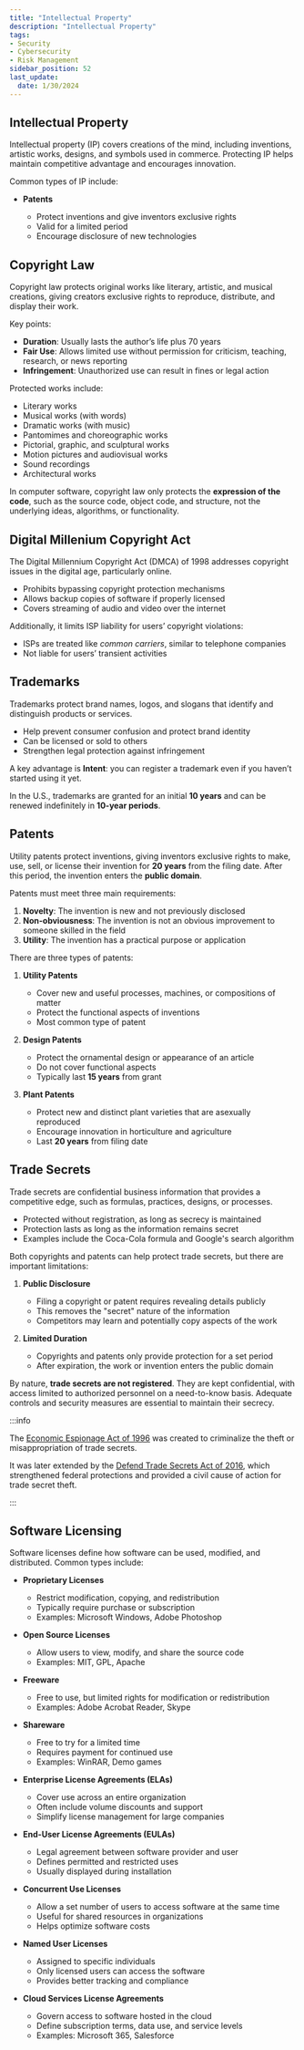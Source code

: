 ```yaml
---
title: "Intellectual Property"
description: "Intellectual Property"
tags: 
- Security
- Cybersecurity
- Risk Management
sidebar_position: 52
last_update:
  date: 1/30/2024
---
```



## Intellectual Property

Intellectual property (IP) covers creations of the mind, including inventions, artistic works, designs, and symbols used in commerce. Protecting IP helps maintain competitive advantage and encourages innovation.

Common types of IP include:

- **Patents**

  - Protect inventions and give inventors exclusive rights
  - Valid for a limited period
  - Encourage disclosure of new technologies


## Copyright Law

Copyright law protects original works like literary, artistic, and musical creations, giving creators exclusive rights to reproduce, distribute, and display their work.

Key points:

- **Duration**: Usually lasts the author’s life plus 70 years
- **Fair Use**: Allows limited use without permission for criticism, teaching, research, or news reporting
- **Infringement**: Unauthorized use can result in fines or legal action

Protected works include:

- Literary works
- Musical works (with words)
- Dramatic works (with music)
- Pantomimes and choreographic works
- Pictorial, graphic, and sculptural works
- Motion pictures and audiovisual works
- Sound recordings
- Architectural works

In computer software, copyright law only protects the **expression of the code**, such as the source code, object code, and structure, not the underlying ideas, algorithms, or functionality.

## Digital Millenium Copyright Act  

The Digital Millennium Copyright Act (DMCA) of 1998 addresses copyright issues in the digital age, particularly online. 

- Prohibits bypassing copyright protection mechanisms
- Allows backup copies of software if properly licensed
- Covers streaming of audio and video over the internet

Additionally, it limits ISP liability for users’ copyright violations:

- ISPs are treated like *common carriers*, similar to telephone companies
- Not liable for users’ transient activities

## Trademarks

Trademarks protect brand names, logos, and slogans that identify and distinguish products or services.

- Help prevent consumer confusion and protect brand identity
- Can be licensed or sold to others
- Strengthen legal protection against infringement

A key advantage is **Intent**: you can register a trademark even if you haven’t started using it yet.

In the U.S., trademarks are granted for an initial **10 years** and can be renewed indefinitely in **10-year periods**.

## Patents

Utility patents protect inventions, giving inventors exclusive rights to make, use, sell, or license their invention for **20 years** from the filing date. After this period, the invention enters the **public domain**.

Patents must meet three main requirements:

1. **Novelty**: The invention is new and not previously disclosed
2. **Non-obviousness**: The invention is not an obvious improvement to someone skilled in the field
3. **Utility**: The invention has a practical purpose or application

There are three types of patents:

1. **Utility Patents**

   - Cover new and useful processes, machines, or compositions of matter
   - Protect the functional aspects of inventions
   - Most common type of patent

2. **Design Patents**

   - Protect the ornamental design or appearance of an article
   - Do not cover functional aspects
   - Typically last **15 years** from grant

3. **Plant Patents**

   - Protect new and distinct plant varieties that are asexually reproduced
   - Encourage innovation in horticulture and agriculture
   - Last **20 years** from filing date

## Trade Secrets 

Trade secrets are confidential business information that provides a competitive edge, such as formulas, practices, designs, or processes.

- Protected without registration, as long as secrecy is maintained
- Protection lasts as long as the information remains secret
- Examples include the Coca-Cola formula and Google's search algorithm

Both copyrights and patents can help protect trade secrets, but there are important limitations:

1. **Public Disclosure**

   - Filing a copyright or patent requires revealing details publicly
   - This removes the "secret" nature of the information
   - Competitors may learn and potentially copy aspects of the work

2. **Limited Duration**

   - Copyrights and patents only provide protection for a set period
   - After expiration, the work or invention enters the public domain

By nature, **trade secrets are not registered**. They are kept confidential, with access limited to authorized personnel on a need-to-know basis. Adequate controls and security measures are essential to maintain their secrecy.


:::info 

The [Economic Espionage Act of 1996](/docs/007-Cybersecurity/001-Risk-and-Governance/051-Laws-and-Regulations.md#economic-espionage-act-of-1996) was created to criminalize the theft or misappropriation of trade secrets.

It was later extended by the [Defend Trade Secrets Act of 2016](/docs/007-Cybersecurity/001-Risk-and-Governance/051-Laws-and-Regulations.md#defend-trade-secrets-act-of-2016), which strengthened federal protections and provided a civil cause of action for trade secret theft.

:::


## Software Licensing 

Software licenses define how software can be used, modified, and distributed. Common types include: 


- **Proprietary Licenses**

  - Restrict modification, copying, and redistribution
  - Typically require purchase or subscription
  - Examples: Microsoft Windows, Adobe Photoshop

- **Open Source Licenses**

  - Allow users to view, modify, and share the source code
  - Examples: MIT, GPL, Apache

- **Freeware**

  - Free to use, but limited rights for modification or redistribution
  - Examples: Adobe Acrobat Reader, Skype

- **Shareware**

  - Free to try for a limited time
  - Requires payment for continued use
  - Examples: WinRAR, Demo games

- **Enterprise License Agreements (ELAs)**

  - Cover use across an entire organization
  - Often include volume discounts and support
  - Simplify license management for large companies

- **End-User License Agreements (EULAs)**

  - Legal agreement between software provider and user
  - Defines permitted and restricted uses
  - Usually displayed during installation

- **Concurrent Use Licenses**

  - Allow a set number of users to access software at the same time
  - Useful for shared resources in organizations
  - Helps optimize software costs

- **Named User Licenses**

  - Assigned to specific individuals
  - Only licensed users can access the software
  - Provides better tracking and compliance

- **Cloud Services License Agreements**

  - Govern access to software hosted in the cloud
  - Define subscription terms, data use, and service levels
  - Examples: Microsoft 365, Salesforce
